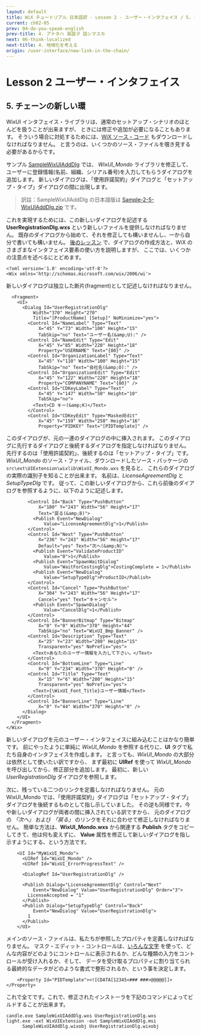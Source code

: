 ```yaml
---
layout: default
title: WiX チュートリアル 日本語訳 - Lesson 2 - ユーザー・インタフェイス / 5. チェーンの新しい環
current: ch02-05
prev: 04-do-you-speak-english
prev-title: 4. アナタハ 英語ヲ 話シマスカ
next: 06-think-localized
next-title: 4. 地域化を考える
origin: /user-interface/new-link-in-the-chain/
---
```

# Lesson 2 ユーザー・インタフェイス

## 5. チェーンの新しい環

WixUI インタフェイス・ライブラリは、通常のセットアップ・シナリオのほとんどを扱うことが出来ますが、
ときには修正や追加が必要になることもあります。
そういう場合に対処するためには、[WiX ソース・コード](http://wix.codeplex.com/SourceControl/list/changesets)
もダウンロードしなければなりません。
と言うのは、いくつかのソース・ファイルを覗き見する必要があるからです。

サンプル [SampleWixUIAddDlg](https://www.firegiant.com/system/files/samples/SampleWixUIAddDlg.zip) では、
*WixUI_Mondo*  ライブラリを修正して、ユーザーに登録情報(名前、組織、シリアル番号)を入力してもらうダイアログを追加します。
新しいダイアログは、「使用許諾契約」ダイアログと「セットアップ・タイプ」ダイアログの間に出現します。

>  訳註：SampleWixUIAddDlg の日本語版は [Sample-2-5-WixUIAddDlg.zip](/samples/Sample-2-5-WixUIAddDlg.zip) です。

これを実現するためには、この新しいダイアログを記述する **UserRegistrationDlg.wxs** という新しいファイルを提供しなければなりません。
既存のダイアログから始めて、それを修正しても構いませんし、一から自分で書いても構いません。
[後のレッスン](/ch08/index.html) で、ダイアログの作成方法と、WiX のさまざまなインタフェイス要素の使い方を説明しますが、
ここでは、いくつかの注意点を述べるにとどめます。

    <?xml version='1.0' encoding='utf-8'?>
    <Wix xmlns='http://schemas.microsoft.com/wix/2006/wi'>

新しいダイアログは独立した断片(fragment)として記述しなければなりません。

      <Fragment>
        <UI>
          <Dialog Id="UserRegistrationDlg"
              Width="370" Height="270"
              Title="[ProductName] [Setup]" NoMinimize="yes">
            <Control Id="NameLabel" Type="Text"
                X="45" Y="73" Width="100" Height="15"
                TabSkip="no" Text="ユーザー名(&amp;U):" />
            <Control Id="NameEdit" Type="Edit"
                X="45" Y="85" Width="220" Height="18"
                Property="USERNAME" Text="{80}" />
            <Control Id="OrganizationLabel" Type="Text"
                X="45" Y="110" Width="100" Height="15"
                TabSkip="no" Text="会社名(&amp;O):" />
            <Control Id="OrganizationEdit" Type="Edit"
                X="45" Y="122" Width="220" Height="18"
                Property="COMPANYNAME" Text="{80}" />
            <Control Id="CDKeyLabel" Type="Text"
                X="45" Y="147" Width="50" Height="10"
                TabSkip="no">
              <Text>CD キー(&amp;K)</Text>
            </Control>
            <Control Id="CDKeyEdit" Type="MaskedEdit"
                X="45" Y="159" Width="250" Height="16"
                Property="PIDKEY" Text="[PIDTemplate]" />

このダイアログが、元の一連のダイアログの中に挿入されます。
このダイアログに先行するダイアログと後続するダイアログを指定しなければなりません。
先行するのは「使用許諾契約」、後続するのは「セットアップ・タイプ」です。
*WixUI_Mondo* のソース・ファイル、ダウンロードしたソース・パッケージの `src\ext\UIExtension\wixlib\WixUI_Mondo.wxs` を見ると、
これらのダイアログの実際の識別子を知ることが出来ます。
名前は、*LicenseAgreementDlg* と *SetupTypeDlg* です。
従って、この新しいダイアログから、これら前後のダイアログを参照するように、以下のように記述します。

            <Control Id="Back" Type="PushButton"
                X="180" Y="243" Width="56" Height="17"
                Text="戻る(&amp;B)">
              <Publish Event="NewDialog"
                  Value="LicenseAgreementDlg">1</Publish>
            </Control>
            <Control Id="Next" Type="PushButton"
                X="236" Y="243" Width="56" Height="17"
                Default="yes" Text="次へ(&amp;N)">
              <Publish Event="ValidateProductID"
                  Value="0">1</Publish>
              <Publish Event="SpawnWaitDialog"
                  Value="WaitForCostingDlg">CostingComplete = 1</Publish>
              <Publish Event="NewDialog"
                  Value="SetupTypeDlg">ProductID</Publish>
            </Control>
            <Control Id="Cancel" Type="PushButton"
                X="304" Y="243" Width="56" Height="17"
                Cancel="yes" Text="キャンセル">
              <Publish Event="SpawnDialog"
                  Value="CancelDlg">1</Publish>
            </Control>
            <Control Id="BannerBitmap" Type="Bitmap"
                X="0" Y="0" Width="370" Height="44"
                TabSkip="no" Text="WixUI_Bmp_Banner" />
            <Control Id="Description" Type="Text"
                X="25" Y="23" Width="280" Height="15"
                Transparent="yes" NoPrefix="yes">
              <Text>あなたのユーザー情報を入力して下さい。</Text>
            </Control>
            <Control Id="BottomLine" Type="Line"
                X="0" Y="234" Width="370" Height="0" />
            <Control Id="Title" Type="Text"
                X="15" Y="6" Width="200" Height="15"
                Transparent="yes" NoPrefix="yes">
              <Text>{\WixUI_Font_Title}ユーザー情報</Text>
            </Control>
            <Control Id="BannerLine" Type="Line"
                X="0" Y="44" Width="370" Height="0" />
          </Dialog>
        </UI>
      </Fragment>
    </Wix>

新しいダイアログを元のユーザー・インタフェイスに組み込むことはかなり簡単です。
前にやったように単純に *WixUI_Mondo* を参照する代りに、**UI** タグで私たち自身のインタフェイスを作成します。
と言っても、*WixUI_Mondo* の大部分は依然として使いたい訳ですから、
まず最初に **UIRef** を使って *WixUI_Mondo* を呼び出してから、修正部分を追加します。
最初に、新しい *UserRegistrationDlg* ダイアログを参照します。

次に、残っている二つのリンクを定義しなければなりません。
元の WixUI_Mondo では、「使用許諾契約」ダイアログは「セットアップ・タイプ」ダイアログを後続するものとして指し示していました。
その逆も同様です。今や新しいダイアログが両者の間に挿入されている訳ですから、
元のダイアログの *「次へ」* および *「戻る」* のリンクをそれに合わせて修正しなければなりません。
簡単な方法は、**WixUI_Mondo.wxs** から関連する **Publish** タグをコピーしてきて、他は何も変えずに、
**Value** 属性を修正して新しいダイアログを指し示すようにする、という方法です。

        <UI Id="MyWixUI_Mondo">
          <UIRef Id="WixUI_Mondo" />
          <UIRef Id="WixUI_ErrorProgressText" />

          <DialogRef Id="UserRegistrationDlg" />

          <Publish Dialog="LicenseAgreementDlg" Control="Next"
              Event="NewDialog" Value="UserRegistrationDlg" Order="3">
            LicenseAccepted = "1"
          </Publish>
          <Publish Dialog="SetupTypeDlg" Control="Back"
              Event="NewDialog" Value="UserRegistrationDlg">
            1
          </Publish>
        </UI>

メインのソース・ファイルは、私たちが参照したプロパティを定義しなければなりません。
マスク・エディット・コントロールは、[いろんな文字](https://msdn.microsoft.com/en-us/library/aa369797.aspx)
を使って、どんな内容がどのようにコントロールに表示されるか、どんな種類の入力をコントロールが受け入れるか、そして、
データを受け取るプロパティに割り当てられる最終的なデータがどのような書式で整形されるか、という事を決定します。

        <Property Id="PIDTemplate"><![CDATA[12345<### ###>@@@@@]]></Property>

これで全てです。これで、修正されたインストーラを下記のコマンドによってビルドすることが出来ます。

    candle.exe SampleWixUIAddDlg.wxs UserRegistrationDlg.wxs
    light.exe -ext WixUIExtension -out SampleWixUIAddDlg.msi
          SampleWixUIAddDlg.wixobj UserRegistrationDlg.wixobj